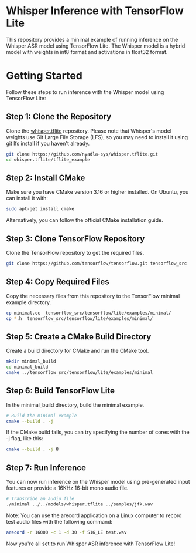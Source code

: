 # Whisper Inference with TensorFlow Lite
This repository provides a minimal example of running inference on the Whisper ASR model using TensorFlow Lite. The Whisper model is a hybrid model with weights in int8 format and activations in float32 format.

# Getting Started
Follow these steps to run inference with the Whisper model using TensorFlow Lite:

## Step 1: Clone the Repository
Clone the [whisper.tflite](https://github.com/nyadla-sys/whisper.tflite.git) repository. 
Please note that Whisper's model weights use Git Large File Storage (LFS), so you may need to install it using git lfs install if you haven't already.

```bash
git clone https://github.com/nyadla-sys/whisper.tflite.git
cd whisper.tflite/tflite_example
```
## Step 2: Install CMake
Make sure you have CMake version 3.16 or higher installed. On Ubuntu, you can install it with:

```bash
sudo apt-get install cmake
```
Alternatively, you can follow the official CMake installation guide.

## Step 3: Clone TensorFlow Repository
Clone the TensorFlow repository to get the required files.

```bash
git clone https://github.com/tensorflow/tensorflow.git tensorflow_src
```
## Step 4: Copy Required Files
Copy the necessary files from this repository to the TensorFlow minimal example directory.

```bash
cp minimal.cc  tensorflow_src/tensorflow/lite/examples/minimal/
cp *.h  tensorflow_src/tensorflow/lite/examples/minimal/
```
## Step 5: Create a CMake Build Directory
Create a build directory for CMake and run the CMake tool.

```bash
mkdir minimal_build
cd minimal_build
cmake ../tensorflow_src/tensorflow/lite/examples/minimal
```
## Step 6: Build TensorFlow Lite
In the minimal_build directory, build the minimal example.

```bash
# Build the minimal example
cmake --build . -j
```
If the CMake build fails, you can try specifying the number of cores with the -j flag, like this:

```bash
cmake --build . -j 8
```

## Step 7: Run Inference
You can now run inference on the Whisper model using pre-generated input features or provide a 16KHz 16-bit mono audio file.

```bash
# Transcribe an audio file
./minimal ../../models/whisper.tflite ../samples/jfk.wav
```

Note: You can use the arecord application on a Linux computer to record test audio files with the following command:

```bash
arecord -r 16000 -c 1 -d 30 -f S16_LE test.wav
```
Now you're all set to run Whisper ASR inference with TensorFlow Lite!
